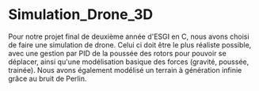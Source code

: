 ﻿# Simulation_Drone_3D
Pour notre projet final de deuxième année d'ESGI en C, nous avons choisi de faire une simulation de drone. Celui ci doit être le plus réaliste possible, avec une gestion par PID de la poussée des rotors pour pouvoir se déplacer, ainsi qu'une modélisation basique des forces (gravité, poussée, trainée). Nous avons également modélisé un terrain à génération infinie grâce au bruit de Perlin. 
